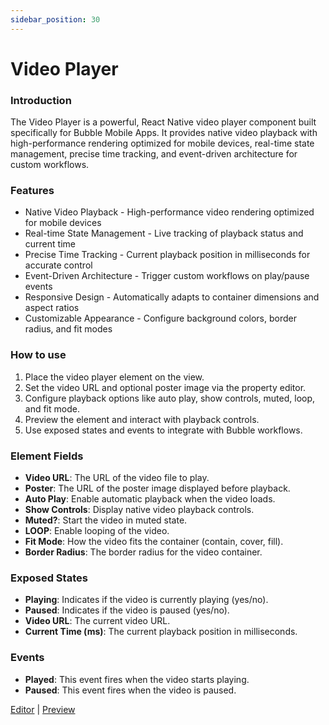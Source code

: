 ```yaml
---
sidebar_position: 30
---
```


# Video Player

### Introduction

The Video Player is a powerful, React Native video player component built specifically for Bubble Mobile Apps. It provides native video playback with high-performance rendering optimized for mobile devices, real-time state management, precise time tracking, and event-driven architecture for custom workflows.

### Features

- Native Video Playback - High-performance video rendering optimized for mobile devices
- Real-time State Management - Live tracking of playback status and current time
- Precise Time Tracking - Current playback position in milliseconds for accurate control
- Event-Driven Architecture - Trigger custom workflows on play/pause events
- Responsive Design - Automatically adapts to container dimensions and aspect ratios
- Customizable Appearance - Configure background colors, border radius, and fit modes

### How to use

1. Place the video player element on the view.
2. Set the video URL and optional poster image via the property editor.
3. Configure playback options like auto play, show controls, muted, loop, and fit mode.
4. Preview the element and interact with playback controls.
5. Use exposed states and events to integrate with Bubble workflows.

### Element Fields

- **Video URL**: The URL of the video file to play.
- **Poster**: The URL of the poster image displayed before playback.
- **Auto Play**: Enable automatic playback when the video loads.
- **Show Controls**: Display native video playback controls.
- **Muted?**: Start the video in muted state.
- **LOOP**: Enable looping of the video.
- **Fit Mode**: How the video fits the container (contain, cover, fill).
- **Border Radius**: The border radius for the video container.

### Exposed States

- **Playing**: Indicates if the video is currently playing (yes/no).
- **Paused**: Indicates if the video is paused (yes/no).
- **Video URL**: The current video URL.
- **Current Time (ms)**: The current playback position in milliseconds.

### Events

- **Played**: This event fires when the video starts playing.
- **Paused**: This event fires when the video is paused.

[Editor](https://bubble.io/page?id=mobile-plugins&test_plugin=1750164841711x583193346605580300_current&tab=Design&name=video-player&type=page&elements=bTJGB) | [Preview](https://mobile-plugins.bubbleapps.io/version-test/api/1.1/mobile/preview?debug_mode=true&preview_view=video-player)
